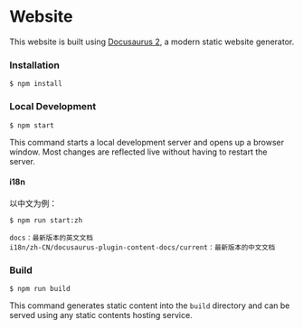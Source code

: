 # Website

This website is built using [Docusaurus 2](https://docusaurus.io/), a modern static website generator.

### Installation

```
$ npm install
```

### Local Development

```
$ npm start
```

This command starts a local development server and opens up a browser window. Most changes are reflected live without having to restart the server.

#### i18n

以中文为例：

```
$ npm run start:zh
```

```
docs：最新版本的英文文档
i18n/zh-CN/docusaurus-plugin-content-docs/current：最新版本的中文文档
```

### Build

```
$ npm run build
```

This command generates static content into the `build` directory and can be served using any static contents hosting service.
